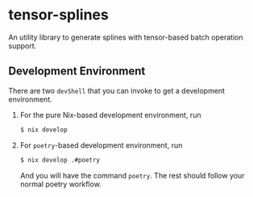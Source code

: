 # tensor-splines
An utility library to generate splines with tensor-based batch operation support.

## Development Environment

There are two `devShell` that you can invoke to get a development environment.

1. For the pure Nix-based development environment, run

   ```bash
   $ nix develop
   ```
   
2. For `poetry`-based development environment, run

   ```bash
   $ nix develop .#poetry
   ```

   And you will have the command `poetry`. The rest should follow your normal poetry workflow.
